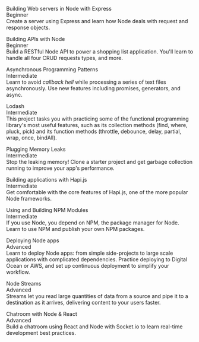 Building Web servers in Node with Express  
Beginner  
Create a server using Express and learn how Node deals with request and response objects. 

Building APIs with Node  
Beginner  
Build a RESTful Node API to power a shopping list application. You'll learn to handle all four CRUD requests types, and more.

Asynchronous Programming Patterns  
Intermediate  
Learn to avoid _callback hell_ while processing a series of text files asynchronously. Use new features including promises, generators, and async.

Lodash  
Intermediate  
This project tasks you with practicing some of the functional programming library's most useful features, such as its collection methods (find, where, pluck, pick) and its function methods (throttle, debounce, delay, partial, wrap, once, bindAll).

Plugging Memory Leaks  
Intermediate  
Stop the leaking memory! Clone a starter project and get garbage collection running to improve your app's performance.

Building applications with Hapi.js  
Intermediate  
Get comfortable with the core features of Hapi.js, one of the more popular Node frameworks.

Using and Building NPM Modules  
Intermediate  
If you use Node, you depend on NPM, the package manager for Node. Learn to use NPM and publish your own NPM packages.

Deploying Node apps  
Advanced  
Learn to deploy Node apps: from simple side-projects to large scale applications with complicated dependencies. Practice deploying to Digital Ocean or AWS, and set up continuous deployment to simplify your workflow.

Node Streams  
Advanced  
Streams let you read large quantities of data from a source and pipe it to a destination as it arrives, delivering content to your users faster.

Chatroom with Node & React  
Advanced  
Build a chatroom using React and Node with Socket.io to learn real-time development best practices.